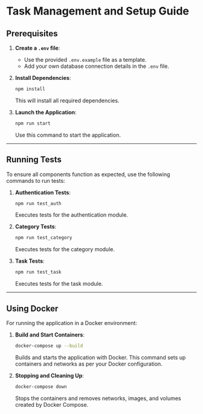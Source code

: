# Task Management and Setup Guide

## Prerequisites

1. **Create a `.env` file**:
   - Use the provided `.env.example` file as a template.
   - Add your own database connection details in the `.env` file.

2. **Install Dependencies**:
   ```bash
   npm install
   ```
   This will install all required dependencies.

3. **Launch the Application**:
   ```bash
   npm run start
   ```
   Use this command to start the application.

---

## Running Tests

To ensure all components function as expected, use the following commands to run tests:

1. **Authentication Tests**:
   ```bash
   npm run test_auth
   ```
   Executes tests for the authentication module.

2. **Category Tests**:
   ```bash
   npm run test_category
   ```
   Executes tests for the category module.

3. **Task Tests**:
   ```bash
   npm run test_task
   ```
   Executes tests for the task module.

---

## Using Docker

For running the application in a Docker environment:

1. **Build and Start Containers**:
   ```bash
   docker-compose up --build
   ```
   Builds and starts the application with Docker. This command sets up containers and networks as per your Docker configuration.

2. **Stopping and Cleaning Up**:
   ```bash
   docker-compose down
   ```
   Stops the containers and removes networks, images, and volumes created by Docker Compose.
